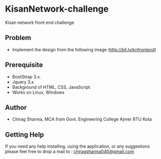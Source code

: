 # KisanNetwork-challenge
Kisan network front end challenge

## Problem

- Implement the design from the following image (http://bit.ly/knfrontend)



## Prerequisite
- BootStrap 3.x.
- Jquery 3.x
- Background of HTML, CSS, JavaScript.
- Works on Linux, Windows

## Author

- Chirag Sharma,
  MCA from Govt. Engineering College Ajmer
  RTU Kota


## Getting Help

If you need any help installing, using the application, or any suggestions please feel free to drop a mail to :
chiragsharma040@gmail.com
